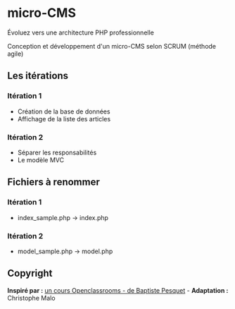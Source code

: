 # micro-CMS

Évoluez vers une architecture PHP professionnelle

Conception et développement d'un micro-CMS selon SCRUM (méthode agile)

## Les itérations
### Itération 1
- Création de la base de données
- Affichage de la liste des articles
### Itération 2
- Séparer les responsabilités
- Le modèle MVC

## Fichiers à renommer
### Itération 1
- index_sample.php -> index.php

### Itération 2
- model_sample.php -> model.php

## Copyright
**Inspiré par :** [un cours Openclassrooms - de Baptiste Pesquet](https://openclassrooms.com/courses/evoluez-vers-une-architecture-php-professionnelle) - **Adaptation :** Christophe Malo